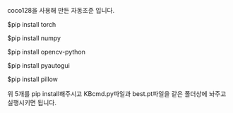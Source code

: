 coco128을 사용해 만든 자동조준 입니다.

$pip install torch

$pip install numpy

$pip install opencv-python

$pip install pyautogui

$pip install pillow

위 5개를 pip install해주시고 KBcmd.py파일과 best.pt파일을 같은 폴더상에 놔주고 실행시키면 됩니다.
